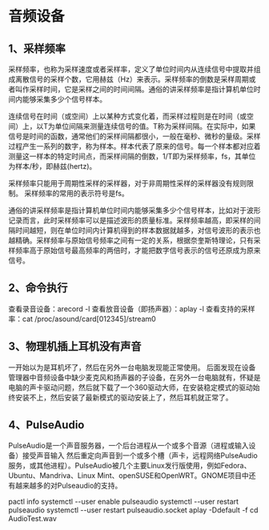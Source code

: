# 音频设备

## 1、采样频率
采样频率，也称为采样速度或者采样率，定义了单位时间内从连续信号中提取并组成离散信号的采样个数，它用赫兹（Hz）来表示。采样频率的倒数是采样周期或者叫作采样时间，它是采样之间的时间间隔。通俗的讲采样频率是指计算机单位时间内能够采集多少个信号样本。 

连续信号在时间（或空间）上以某种方式变化着，而采样过程则是在时间（或空间）上，以T为单位间隔来测量连续信号的值。T称为采样间隔。在实际中，如果信号是时间的函数，通常他们的采样间隔都很小，一般在毫秒、微秒的量级。采样过程产生一系列的数字，称为样本。样本代表了原来的信号。每一个样本都对应着测量这一样本的特定时间点，而采样间隔的倒数，1/T即为采样频率，fs，其单位为样本/秒，即赫兹(hertz)。

采样频率只能用于周期性采样的采样器，对于非周期性采样的采样器没有规则限制。
采样频率的常用的表示符号是fs。

通俗的讲采样频率是指计算机单位时间内能够采集多少个信号样本，比如对于波形记录而言，此时采样频率可以是描述波形的质量标准。采样频率越高，即采样的间隔时间越短，则在单位时间内计算机得到的样本数据就越多，对信号波形的表示也越精确。采样频率与原始信号频率之间有一定的关系，根据奈奎斯特理论，只有采样频率高于原始信号最高频率的两倍时，才能把数字信号表示的信号还原成为原来信号。

## 2、命令执行
查看录音设备：arecord -l
查看放音设备（即扬声器）：aplay -l
查看支持的采样率：cat /proc/asound/card[012345]/stream0

## 3、物理机插上耳机没有声音
一开始以为是耳机坏了，然后在另外一台电脑发现能正常使用。
后面发现在设备管理器中音频设备中缺少麦克风和扬声器的子设备，在另外一台电脑就有，怀疑是电脑的声卡驱动问题，然后就下载了一个360驱动大师，在安装稳定模式的驱动始终安装不上，然后安装了最新模式的驱动安装上了，然后耳机就正常了。

## 4、PulseAudio
PulseAudio是一个声音服务器，一个后台进程从一个或多个音源（进程或输入设备）接受声音输入 然后重定向声音到一个或多个槽（声卡，远程网络PulseAudio服务，或其他进程）。PulseAudio被几个主要Linux发行版使用，例如Fedora、Ubuntu、Mandriva、Linux Mint、openSUSE和OpenWRT。GNOME项目中还有越来越多的对Pulseaudio的支持。

pactl info
systemctl --user enable pulseaudio
systemctl --user restart pulseaudio
systemctl --user restart pulseaudio.socket
aplay -Ddefault -f cd AudioTest.wav